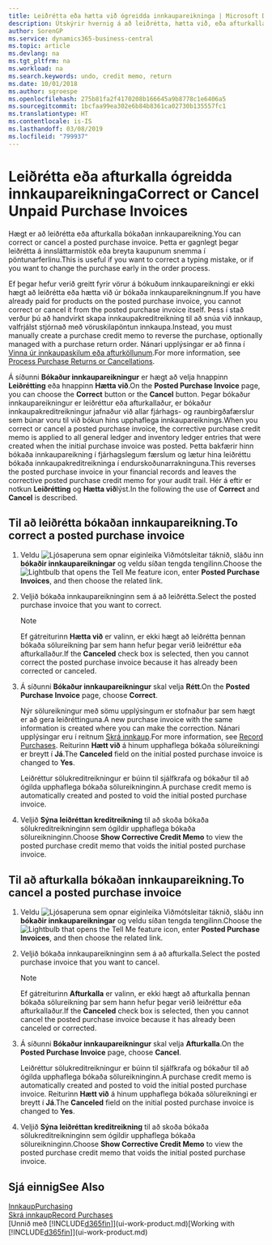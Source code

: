 ```yaml
---
title: Leiðrétta eða hætta við ógreidda innkaupareikninga | Microsoft Docs
description: Útskýrir hvernig á að leiðrétta, hætta við, eða afturkalla bókaðan innkaupareikning og stofna sjálfvirkt innkaupakreditreikning.
author: SorenGP
ms.service: dynamics365-business-central
ms.topic: article
ms.devlang: na
ms.tgt_pltfrm: na
ms.workload: na
ms.search.keywords: undo, credit memo, return
ms.date: 10/01/2018
ms.author: sgroespe
ms.openlocfilehash: 275b81fa2f4170208b166645a9b8778c1e6406a5
ms.sourcegitcommit: 1bcfaa99ea302e6b84b8361ca02730b135557fc1
ms.translationtype: HT
ms.contentlocale: is-IS
ms.lasthandoff: 03/08/2019
ms.locfileid: "799937"
---
```

# <a name="correct-or-cancel-unpaid-purchase-invoices"></a><span data-ttu-id="3e137-103">Leiðrétta eða afturkalla ógreidda innkaupareikninga</span><span class="sxs-lookup"><span data-stu-id="3e137-103">Correct or Cancel Unpaid Purchase Invoices</span></span>
<span data-ttu-id="3e137-104">Hægt er að leiðrétta eða afturkalla bókaðan innkaupareikning.</span><span class="sxs-lookup"><span data-stu-id="3e137-104">You can correct or cancel a posted purchase invoice.</span></span> <span data-ttu-id="3e137-105">Þetta er gagnlegt þegar leiðrétta á innsláttarmistök eða breyta kaupunum snemma í pöntunarferlinu.</span><span class="sxs-lookup"><span data-stu-id="3e137-105">This is useful if you want to correct a typing mistake, or if you want to change the purchase early in the order process.</span></span>

<span data-ttu-id="3e137-106">Ef þegar hefur verið greitt fyrir vörur á bókuðum innkaupareikningi er ekki hægt að leiðrétta eða hætta við úr bókaða innkaupareikningnum.</span><span class="sxs-lookup"><span data-stu-id="3e137-106">If you have already paid for products on the posted purchase invoice, you cannot correct or cancel it from the posted purchase invoice itself.</span></span> <span data-ttu-id="3e137-107">Þess í stað verður þú að handvirkt skapa innkaupakreditreikning til að snúa við innkaup, valfrjálst stjórnað með vöruskilapöntun innkaupa.</span><span class="sxs-lookup"><span data-stu-id="3e137-107">Instead, you must manually create a purchase credit memo to reverse the purchase, optionally managed with a purchase return order.</span></span> <span data-ttu-id="3e137-108">Nánari upplýsingar er að finna í [Vinna úr innkaupaskilum eða afturköllunum](purchasing-how-process-purchase-returns-cancellations.md).</span><span class="sxs-lookup"><span data-stu-id="3e137-108">For more information, see [Process Purchase Returns or Cancellations](purchasing-how-process-purchase-returns-cancellations.md).</span></span>

<span data-ttu-id="3e137-109">Á síðunni **Bókaður innkaupareikningur** er hægt að velja hnappinn **Leiðrétting** eða hnappinn **Hætta við**.</span><span class="sxs-lookup"><span data-stu-id="3e137-109">On the **Posted Purchase Invoice** page, you can choose the **Correct** button or the **Cancel** button.</span></span> <span data-ttu-id="3e137-110">Þegar bókaður innkaupareikningur er leiðréttur eða afturkallaður, er bókaður innkaupakreditreikningur jafnaður við allar fjárhags- og raunbirgðafærslur sem búnar voru til við bókun hins upphaflega innkaupareiknings.</span><span class="sxs-lookup"><span data-stu-id="3e137-110">When you correct or cancel a posted purchase invoice, the corrective purchase credit memo is applied to all general ledger and inventory ledger entries that were created when the initial purchase invoice was posted.</span></span> <span data-ttu-id="3e137-111">Þetta bakfærir hinn bókaða innkaupareikning í fjárhagslegum færslum og lætur hina leiðréttu bókaða innkaupakreditreikninga í endurskoðunarrakninguna.</span><span class="sxs-lookup"><span data-stu-id="3e137-111">This reverses the posted purchase invoice in your financial records and leaves the corrective posted purchase credit memo for your audit trail.</span></span> <span data-ttu-id="3e137-112">Hér á eftir er notkun **Leiðrétting** og **Hætta við**lýst.</span><span class="sxs-lookup"><span data-stu-id="3e137-112">In the following the use of **Correct** and **Cancel** is described.</span></span>

## <a name="to-correct-a-posted-purchase-invoice"></a><span data-ttu-id="3e137-113">Til að leiðrétta bókaðan innkaupareikning.</span><span class="sxs-lookup"><span data-stu-id="3e137-113">To correct a posted purchase invoice</span></span>
1. <span data-ttu-id="3e137-114">Veldu ![Ljósaperuna sem opnar eiginleika Viðmótsleitar](media/ui-search/search_small.png "Segðu mér hvað þú vilt gera") táknið, sláðu inn **bókaðir innkaupareikningar** og veldu síðan tengda tengilinn.</span><span class="sxs-lookup"><span data-stu-id="3e137-114">Choose the ![Lightbulb that opens the Tell Me feature](media/ui-search/search_small.png "Tell me what you want to do") icon, enter **Posted Purchase Invoices**, and then choose the related link.</span></span>  
2. <span data-ttu-id="3e137-115">Veljið bókaða innkaupareikninginn sem á að leiðrétta.</span><span class="sxs-lookup"><span data-stu-id="3e137-115">Select the posted purchase invoice that you want to correct.</span></span>  

    > [!NOTE]  
    >   <span data-ttu-id="3e137-116">Ef gátreiturinn **Hætta við** er valinn, er ekki hægt að leiðrétta þennan bókaða sölureikning þar sem hann hefur þegar verið leiðréttur eða afturkallaður.</span><span class="sxs-lookup"><span data-stu-id="3e137-116">If the **Canceled** check box is selected, then you cannot correct the posted purchase invoice because it has already been corrected or canceled.</span></span>
3. <span data-ttu-id="3e137-117">Á síðunni **Bókaður innkaupareikningur** skal velja **Rétt**.</span><span class="sxs-lookup"><span data-stu-id="3e137-117">On the **Posted Purchase Invoice** page, choose **Correct**.</span></span>

    <span data-ttu-id="3e137-118">Nýr sölureikningur með sömu upplýsingum er stofnaður þar sem hægt er að gera leiðréttinguna.</span><span class="sxs-lookup"><span data-stu-id="3e137-118">A new purchase invoice with the same information is created where you can make the correction.</span></span> <span data-ttu-id="3e137-119">Nánari upplýsingar eru í reitnum [Skrá innkaup](purchasing-how-record-purchases.md).</span><span class="sxs-lookup"><span data-stu-id="3e137-119">For more information, see [Record Purchases](purchasing-how-record-purchases.md).</span></span> <span data-ttu-id="3e137-120">Reiturinn **Hætt við** á hinum upphaflega bókaða sölureikningi er breytt í **Já**.</span><span class="sxs-lookup"><span data-stu-id="3e137-120">The **Canceled** field on the initial posted purchase invoice is changed to **Yes**.</span></span>

    <span data-ttu-id="3e137-121">Leiðréttur sölukreditreikningur er búinn til sjálfkrafa og bókaður til að ógilda upphaflega bókaða sölureikninginn.</span><span class="sxs-lookup"><span data-stu-id="3e137-121">A purchase credit memo is automatically created and posted to void the initial posted purchase invoice.</span></span>
4. <span data-ttu-id="3e137-122">Veljið **Sýna leiðréttan kreditreikning** til að skoða bókaða sölukreditreikninginn sem ógildir upphaflega bókaða sölureikninginn.</span><span class="sxs-lookup"><span data-stu-id="3e137-122">Choose **Show Corrective Credit Memo** to view the posted purchase credit memo that voids the initial posted purchase invoice.</span></span>

## <a name="to-cancel-a-posted-purchase-invoice"></a><span data-ttu-id="3e137-123">Til að afturkalla bókaðan innkaupareikning.</span><span class="sxs-lookup"><span data-stu-id="3e137-123">To cancel a posted purchase invoice</span></span>
1. <span data-ttu-id="3e137-124">Veldu ![Ljósaperuna sem opnar eiginleika Viðmótsleitar](media/ui-search/search_small.png "Segðu mér hvað þú vilt gera") táknið, sláðu inn **bókaðir innkaupareikningar** og veldu síðan tengda tengilinn.</span><span class="sxs-lookup"><span data-stu-id="3e137-124">Choose the ![Lightbulb that opens the Tell Me feature](media/ui-search/search_small.png "Tell me what you want to do") icon, enter **Posted Purchase Invoices**, and then choose the related link.</span></span>  
2. <span data-ttu-id="3e137-125">Veljið bókaða innkaupareikninginn sem á að afturkalla.</span><span class="sxs-lookup"><span data-stu-id="3e137-125">Select the posted purchase invoice that you want to cancel.</span></span>

    > [!NOTE]  
    >   <span data-ttu-id="3e137-126">Ef gátreiturinn **Afturkalla** er valinn, er ekki hægt að afturkalla þennan bókaða sölureikning þar sem hann hefur þegar verið leiðréttur eða afturkallaður.</span><span class="sxs-lookup"><span data-stu-id="3e137-126">If the **Canceled** check box is selected, then you cannot cancel the posted purchase invoice because it has already been canceled or corrected.</span></span>
3. <span data-ttu-id="3e137-127">Á síðunni **Bókaður innkaupareikningur** skal velja **Afturkalla**.</span><span class="sxs-lookup"><span data-stu-id="3e137-127">On the **Posted Purchase Invoice** page, choose **Cancel**.</span></span>

    <span data-ttu-id="3e137-128">Leiðréttur sölukreditreikningur er búinn til sjálfkrafa og bókaður til að ógilda upphaflega bókaða sölureikninginn.</span><span class="sxs-lookup"><span data-stu-id="3e137-128">A purchase credit memo is automatically created and posted to void the initial posted purchase invoice.</span></span> <span data-ttu-id="3e137-129">Reiturinn **Hætt við** á hinum upphaflega bókaða sölureikningi er breytt í **Já**.</span><span class="sxs-lookup"><span data-stu-id="3e137-129">The **Canceled** field on the initial posted purchase invoice is changed to **Yes**.</span></span>
4. <span data-ttu-id="3e137-130">Veljið **Sýna leiðréttan kreditreikning** til að skoða bókaða sölukreditreikninginn sem ógildir upphaflega bókaða sölureikninginn.</span><span class="sxs-lookup"><span data-stu-id="3e137-130">Choose **Show Corrective Credit Memo** to view the posted purchase credit memo that voids the initial posted purchase invoice.</span></span>

## <a name="see-also"></a><span data-ttu-id="3e137-131">Sjá einnig</span><span class="sxs-lookup"><span data-stu-id="3e137-131">See Also</span></span>
[<span data-ttu-id="3e137-132">Innkaup</span><span class="sxs-lookup"><span data-stu-id="3e137-132">Purchasing</span></span>](purchasing-manage-purchasing.md)  
[<span data-ttu-id="3e137-133">Skrá innkaup</span><span class="sxs-lookup"><span data-stu-id="3e137-133">Record Purchases</span></span>](purchasing-how-record-purchases.md)  
<span data-ttu-id="3e137-134">[Unnið með [!INCLUDE[d365fin](includes/d365fin_md.md)]](ui-work-product.md)</span><span class="sxs-lookup"><span data-stu-id="3e137-134">[Working with [!INCLUDE[d365fin](includes/d365fin_md.md)]](ui-work-product.md)</span></span>
